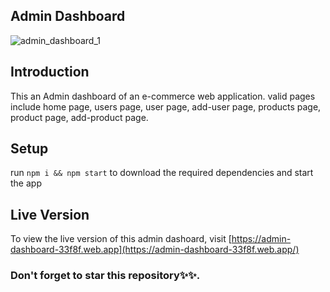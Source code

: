 ## Admin Dashboard
![admin_dashboard_1](https://user-images.githubusercontent.com/76836006/169146809-385810d2-e699-4fcc-894f-ebf904a89efa.JPG)


## Introduction
This an Admin dashboard of an e-commerce web application. valid pages include home page, users page, user page, add-user page, products page, product page, add-product page.

## Setup 
run ```npm i && npm start``` to download the required dependencies and start the app

## Live Version
To view the live version of this admin dashoard, visit [https://admin-dashboard-33f8f.web.app](https://admin-dashboard-33f8f.web.app/)

### Don't forget to star this repository✨✨.

